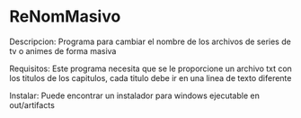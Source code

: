 # ReNomMasivo
Descripcion:
Programa para cambiar el nombre de los archivos de series de tv o animes de forma masiva

Requisitos:
Este programa necesita que se le proporcione un archivo txt con los titulos de los capitulos, cada titulo debe ir en una linea de texto diferente

Instalar:
Puede encontrar un instalador para windows ejecutable en out/artifacts
